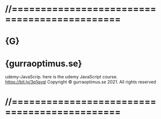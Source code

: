 # //=============================================
# {G}
# {gurraoptimus.se}
 udemy-JavaScrip.
 here is the udemy JavaScript course.
 https://bit.ly/3q1qvql
 Copyright © gurraoptimus.se 2021. All rights reserved
 # //=============================================

